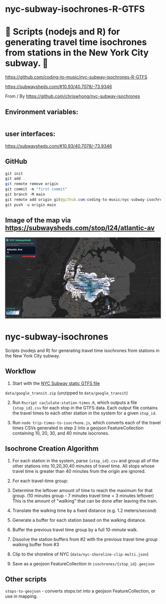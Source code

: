 # nyc-subway-isochrones-R-GTFS

# 🚀 Scripts (nodejs and R) for generating travel time isochrones from stations in the New York City subway. 🚀

https://github.com/coding-to-music/nyc-subway-isochrones-R-GTFS

https://subwaysheds.com/#10.93/40.7078/-73.9346

From / By https://github.com/chriswhong/nyc-subway-isochrones

## Environment variables:

```java

```

## user interfaces:

https://subwaysheds.com/#10.93/40.7078/-73.9346

## GitHub

```java
git init
git add .
git remote remove origin
git commit -m "first commit"
git branch -M main
git remote add origin git@github.com:coding-to-music/nyc-subway-isochrones-R-GTFS.git
git push -u origin main
```

## Image of the map via https://subwaysheds.com/stop/l24/atlantic-av

![nyc-subwaysheds-example.png](img/nyc-subwaysheds-example.png)

# nyc-subway-isochrones

Scripts (nodejs and R) for generating travel time isochrones from stations in the New York City subway.

## Workflow

1. Start with the [NYC Subway static GTFS file](http://web.mta.info/developers/developer-data-terms.html#data)

`data/google_transit.zip` (unzipped to `data/google_transit`)

2. Run `Rscript caclulate-station-times.R`, which outputs a file `{stop_id}.csv` for each stop in the GTFS data. Each output file contains the travel times to each other station in the system for a given `stop_id`.

3. Run `node trip-times-to-isocrhone.js`, which converts each of the travel times CSVs generated in step 2 into a geojson FeatureCollection containing 10, 20, 30, and 40 minute isocrones.

## Isochrone Creation Algorithm

1. For each station in the system, parse `{stop_id}.csv` and group all of the other stations into 10,20,30,40 minutes of travel time. All stops whose travel time is greater than 40 minutes from the origin are ignored.

2. For each travel-time group:

3. Determine the leftover amount of time to reach the maximum for that group. (10 minutes group - 7 minutes travel time = 3 minutes leftover) This is the amount of "walking" that can be done after leaving the train.

4. Translate the walking time by a fixed distance (e.g. 1.2 meters/second)

5. Generate a buffer for each station based on the walking distance.

6. Buffer the previous travel time group by a full 10-minute walk.

7. Dissolve the station buffers from #2 with the previous travel time group walking buffer from #3

8. Clip to the shoreline of NYC (`data/nyc-shoreline-clip-multi.json`)

9. Save as a geojson FeatureCollection in `isochrones/{stop_id}.geojson`

## Other scripts

`stops-to-geojson` - converts stops.txt into a geojson FeatureCollection, or use in mapping.
